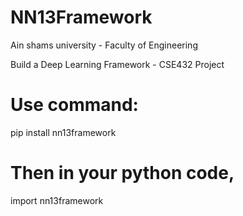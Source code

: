 # NN13Framework
Ain shams university - Faculty of Engineering

Build a Deep Learning Framework - CSE432 Project

# Use command:

pip install nn13framework


# Then in your python code,

import nn13framework
